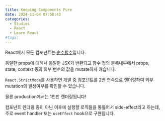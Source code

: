 ```yaml
---
title: Keeping Components Pure
date: 2024-11-04 07:58:43
categories:
  - Studies
  - React
  - Learn React
#tags:
---
```

React에서 모든 컴포넌트는 [순수함수](../../../books/composing_software/concepts/pure-function)입니다.

동일한 props에 대해서 동일한 JSX가 반환되고 함수 정의 블록내부에서 props, state, context 등의 외부 변수의 값을 mutate하지 않습니다.

`React.StrictMode`를 사용하면 개발 중 컴포넌트를 2번 연속으로 렌더링하여 외부 mutation의 발생여부를 확인할 수 있습니다.

물론 production에서는 1번만 렌더링됩니다!

컴포넌트 렌더링 중이 아닌 이후에 실행할 로직들을 통틀어서 side-effect라고 하는데, 주로 event handler 또는 `useEffect` hook으로 구현됩니다.
